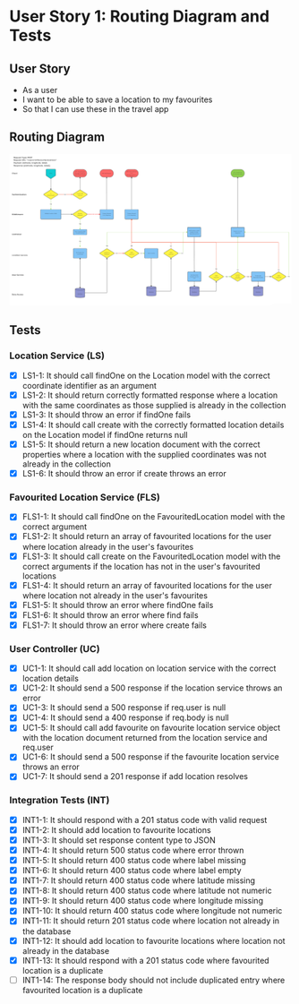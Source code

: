 # User Story 1: Routing Diagram and Tests

## User Story

- As a user
- I want to be able to save a location to my favourites
- So that I can use these in the travel app

## Routing Diagram

![User story 1 Routing diagram](./images/user-story-1-routing-diagram.PNG)

## Tests

### Location Service (LS)

- [x] LS1-1: It should call findOne on the Location model with the correct coordinate identifier as an argument
- [x] LS1-2: It should return correctly formatted response where a location with the same coordinates as those supplied is already in the collection
- [x] LS1-3: It should throw an error if findOne fails
- [x] LS1-4: It should call create with the correctly formatted location details on the Location model if findOne returns null
- [x] LS1-5: It should return a new location document with the correct properties where a location with the supplied coordinates was not already in the collection
- [x] LS1-6: It should throw an error if create throws an error

### Favourited Location Service (FLS)

- [x] FLS1-1: It should call findOne on the FavouritedLocation model with the correct argument
- [x] FLS1-2: It should return an array of favourited locations for the user where location already in the user's favourites
- [x] FLS1-3: It should call create on the FavouritedLocation model with the correct arguments if the location has not in the user's favourited locations
- [x] FLS1-4: It should return an array of favourited locations for the user where location not already in the user's favourites
- [x] FLS1-5: It should throw an error where findOne fails
- [x] FLS1-6: It should throw an error where find fails
- [x] FLS1-7: It should throw an error where create fails

### User Controller (UC)

- [x] UC1-1: It should call add location on location service with the correct location details
- [x] UC1-2: It should send a 500 response if the location service throws an error
- [x] UC1-3: It should send a 500 response if req.user is null
- [x] UC1-4: It should send a 400 response if req.body is null
- [x] UC1-5: It should call add favourite on favourite location service object with the location document returned from the location service and req.user
- [x] UC1-6: It should send a 500 response if the favourite location service throws an error
- [x] UC1-7: It should send a 201 response if add location resolves

### Integration Tests (INT)

- [x] INT1-1: It should respond with a 201 status code with valid request
- [x] INT1-2: It should add location to favourite locations
- [x] INT1-3: It should set response content type to JSON
- [x] INT1-4: It should return 500 status code where error thrown
- [x] INT1-5: It should return 400 status code where label missing
- [x] INT1-6: It should return 400 status code where label empty
- [x] INT1-7: It should return 400 status code where latitude missing
- [x] INT1-8: It should return 400 status code where latitude not numeric
- [x] INT1-9: It should return 400 status code where longitude missing
- [x] INT1-10: It should return 400 status code where longitude not numeric
- [x] INT1-11: It should return 201 status code where location not already in the database
- [x] INT1-12: It should add location to favourite locations where location not already in the database
- [x] INT1-13: It should respond with a 201 status code where favourited location is a duplicate
- [ ] INT1-14: The response body should not include duplicated entry where favourited location is a duplicate
